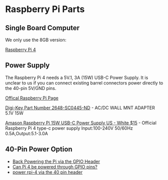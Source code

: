 # Raspberry Pi Parts

## Single Board Computer

We only use the 8GB version:

[Raspberry Pi 4](https://www.raspberrypi.com/products/raspberry-pi-4-model-b/)

## Power Supply

The Raspberry Pi 4 needs a 5V.1, 3A (15W) USB-C Power Supply.  It is unclear to us if you can connect existing barrel connectors power directly to the 40-pin 5V/GND pins.

[Offical Raspberry Pi Page](https://www.raspberrypi.com/products/type-c-power-supply/)

[Digi-Key Part Number 2648-SC0445-ND](https://www.digikey.com/en/products/detail/raspberry-pi/SC0445/10258760) - AC/DC WALL MNT ADAPTER 5.1V 15W


[Amason Raspberry Pi 15W USB-C Power Supply US - White $15](https://www.amazon.com/Raspberry-Power-Supply-USB-C-Listed/dp/B07Z8P61DQ?th=1) - Official Raspberry Pi 4 type-c power supply Input:100-240V 50/60Hz 0.5A,Output:5.1-3.0A

## 40-Pin Power Option

* [Back Powering the Pi via the GPIO Header](https://github.com/raspberrypi/hats/blob/master/designguide.md#back-powering-the-pi-via-the-gpio-header)
* [Can Pi 4 be powered through GPIO pins?](https://forums.raspberrypi.com/viewtopic.php?t=248280)
* [power rpi-4 via the 40 pin header](https://forums.raspberrypi.com//viewtopic.php?f=91&t=248215&p=1515523#p1515411)